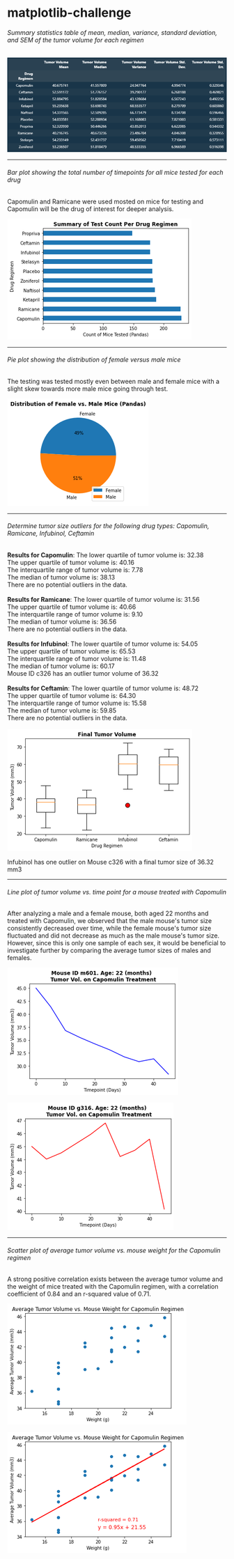 # matplotlib-challenge

###### Summary statistics table of mean, median, variance, standard deviation, and SEM of the tumor volume for each regimen

![1677617963945](image/README/1677617963945.png)

---

###### Bar plot showing the total number of timepoints for all mice tested for each drug

Capomulin and Ramicane were used mosted on mice for testing and Capomulin will be the drug of interest for deeper analysis. 

![bar chart](Pymaceuticals/images/treatmentcountbar.png)

---

###### Pie plot showing the distribution of female versus male mice

The testing was tested mostly even between male and female mice with a slight skew towards more male mice going through test.

![pie chart](Pymaceuticals/images/malefemalepie.png)

---

###### Determine tumor size outliers for the following drug types: Capomulin, Ramicane, Infubinol, Ceftamin

**Results for Capomulin**:
The lower quartile of tumor volume is: 32.38<br>
The upper quartile of tumor volume is: 40.16<br>
The interquartile range of tumor volume is: 7.78<br>
The median of tumor volume is: 38.13<br>
There are no potential outliers in the data.<br>
<br>
**Results for Ramicane**:
The lower quartile of tumor volume is: 31.56<br>
The upper quartile of tumor volume is: 40.66<br>
The interquartile range of tumor volume is: 9.10<br>
The median of tumor volume is: 36.56<br>
There are no potential outliers in the data.<br>
<br>
**Results for Infubinol**:
The lower quartile of tumor volume is: 54.05<br>
The upper quartile of tumor volume is: 65.53<br>
The interquartile range of tumor volume is: 11.48<br>
The median of tumor volume is: 60.17<br>
Mouse ID c326 has an outlier tumor volume of 36.32<br>
<br>
**Results for Ceftamin**:
The lower quartile of tumor volume is: 48.72<br>
The upper quartile of tumor volume is: 64.30<br>
The interquartile range of tumor volume is: 15.58<br>
The median of tumor volume is: 59.85<br>
There are no potential outliers in the data.<br>
<br>
![box chart](Pymaceuticals/images/final_tumor_boxplot.png)

Infubinol has one outlier on Mouse c326 with a final tumor size of 36.32 mm3

---



###### Line plot of tumor volume vs. time point for a mouse treated with Capomulin

After analyzing a male and a female mouse, both aged 22 months and treated with Capomulin, we observed that the male mouse's tumor size consistently decreased over time, while the female mouse's tumor size fluctuated and did not decrease as much as the male mouse's tumor size. However, since this is only one sample of each sex, it would be beneficial to investigate further by comparing the average tumor sizes of males and females.

![line chart](Pymaceuticals/images/malemousetumorvolume.png)

![line chart](Pymaceuticals/images/femalemousetumorvolume.png)

---

###### Scatter plot of average tumor volume vs. mouse weight for the Capomulin regimen

A strong positive correlation exists between the average tumor volume and the weight of mice treated with the Capomulin regimen, with a correlation coefficient of 0.84 and an r-squared value of 0.71.

![scatter chart](Pymaceuticals/images/tumorvsweight.png)

![linear regression chart](Pymaceuticals/images/corr%26reg%26rsquared.png)
